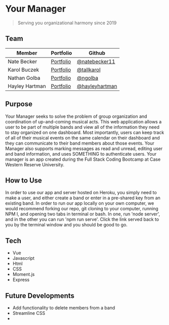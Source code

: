# Your Manager
> Serving you organizational harmony since 2019

## Team

Member | Portfolio | Github
------------ | ------------- | ----------
Nate Becker | [Portfolio](http://natebecker11.com/) |[@natebecker11]( https://github.com/natebecker11/)
Karol Buczek | [Portfolio](http://github.com)|[@tallkarol]( https://github.com/tallkarol/)
Nathan Golba | [Portfolio](http://github.com)|[@ngolba]( https://github.com/ngolba/)
Hayley Hartman | [Portfolio](https://hayleyhartman.github.io/portfolio/#)|[@hayleyhartman]( https://github.com/hayleyhartman/)

## Purpose
Your Manager seeks to solve the problem of group organization and coordination of up-and-coming musical acts. This web application allows a user to be part of multiple bands and view all of the information they need to stay organized on one dashboard. Most importantly, users can keep track of all of their musical events on the same calendar on their dashboard and they can communicate to their band members about those events.
Your Manager also supports marking messages as read and unread, editing user and band information, and uses SOMETHING to authenticate users.
Your manager is an app created during the Full Stack Coding Bootcamp at Case Western Reserve University. 

## How to Use
In order to use our app and server hosted on Heroku, you simply need to make a user, and either create a band or enter in a pre-shared key from an existing band.
In order to run our app locally on your own computer, we would recommend forking our repo, git cloning to your computer, running NPM I, and opening two tabs in terminal or bash. In one, run 'node server', and in the other you can run 'npm run serve'. Click the link served back to you by the terminal window and you should be good to go.

## Tech
* Vue
* Javascript
* Html
* CSS
* Moment.js
* Express


## Future Developments
* Add functionality to delete members from a band
* Streamline CSS
* 